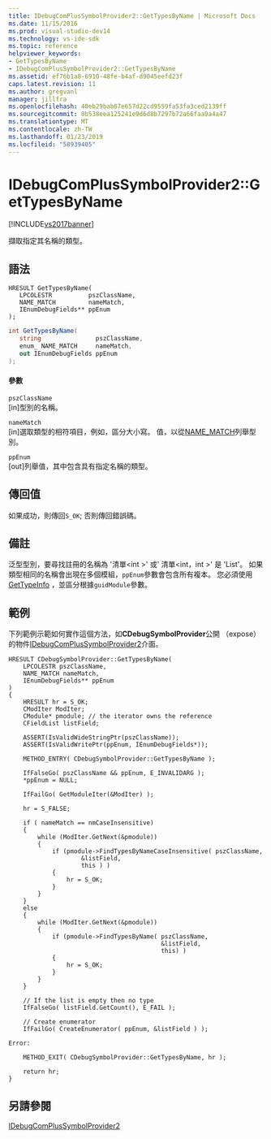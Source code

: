 ```yaml
---
title: IDebugComPlusSymbolProvider2::GetTypesByName | Microsoft Docs
ms.date: 11/15/2016
ms.prod: visual-studio-dev14
ms.technology: vs-ide-sdk
ms.topic: reference
helpviewer_keywords:
- GetTypesByName
- IDebugComPlusSymbolProvider2::GetTypesByName
ms.assetid: ef76b1a8-6910-48fe-b4af-d9045eefd23f
caps.latest.revision: 11
ms.author: gregvanl
manager: jillfra
ms.openlocfilehash: 40eb29bab07e657d22cd9559fa53fa3ced2139ff
ms.sourcegitcommit: 8b538eea125241e9d6d8b7297b72a66faa9a4a47
ms.translationtype: MT
ms.contentlocale: zh-TW
ms.lasthandoff: 01/23/2019
ms.locfileid: "58939405"
---
```

# <a name="idebugcomplussymbolprovider2gettypesbyname"></a>IDebugComPlusSymbolProvider2::GetTypesByName
[!INCLUDE[vs2017banner](../../../includes/vs2017banner.md)]

擷取指定其名稱的類型。  
  
## <a name="syntax"></a>語法  
  
```cpp#  
HRESULT GetTypesByName(  
   LPCOLESTR          pszClassName,  
   NAME_MATCH         nameMatch,  
   IEnumDebugFields** ppEnum  
);  
```  
  
```csharp  
int GetTypesByName(  
   string               pszClassName,  
   enum_ NAME_MATCH     nameMatch,  
   out IEnumDebugFields ppEnum  
);  
```  
  
#### <a name="parameters"></a>參數  
 `pszClassName`  
 [in]型別的名稱。  
  
 `nameMatch`  
 [in]選取類型的相符項目，例如，區分大小寫。 值，以從[NAME_MATCH](../../../extensibility/debugger/reference/name-match.md)列舉型別。  
  
 `ppEnum`  
 [out]列舉值，其中包含具有指定名稱的類型。  
  
## <a name="return-value"></a>傳回值  
 如果成功，則傳回`S_OK`; 否則傳回錯誤碼。  
  
## <a name="remarks"></a>備註  
 泛型型別，要尋找註冊的名稱為 '清單\<int >' 或' 清單\<int，int >' 是 'List'。 如果類型相同的名稱會出現在多個模組，`ppEnum`參數會包含所有複本。 您必須使用[GetTypeInfo](../../../extensibility/debugger/reference/idebugfield-gettypeinfo.md) ，並區分根據`guidModule`參數。  
  
## <a name="example"></a>範例  
 下列範例示範如何實作這個方法，如**CDebugSymbolProvider**公開 （expose） 的物件[IDebugComPlusSymbolProvider2](../../../extensibility/debugger/reference/idebugcomplussymbolprovider2.md)介面。  
  
```cpp#  
HRESULT CDebugSymbolProvider::GetTypesByName(  
    LPCOLESTR pszClassName,  
    NAME_MATCH nameMatch,  
    IEnumDebugFields** ppEnum  
)  
{  
    HRESULT hr = S_OK;  
    CModIter ModIter;  
    CModule* pmodule; // the iterator owns the reference  
    CFieldList listField;  
  
    ASSERT(IsValidWideStringPtr(pszClassName));  
    ASSERT(IsValidWritePtr(ppEnum, IEnumDebugFields*));  
  
    METHOD_ENTRY( CDebugSymbolProvider::GetTypesByName );  
  
    IfFalseGo( pszClassName && ppEnum, E_INVALIDARG );  
    *ppEnum = NULL;  
  
    IfFailGo( GetModuleIter(&ModIter) );  
  
    hr = S_FALSE;  
  
    if ( nameMatch == nmCaseInsensitive)  
    {  
        while (ModIter.GetNext(&pmodule))  
        {  
            if (pmodule->FindTypesByNameCaseInsensitive( pszClassName,  
                    &listField,  
                    this ) )  
            {  
                hr = S_OK;  
            }  
        }  
    }  
    else  
    {  
        while (ModIter.GetNext(&pmodule))  
        {  
            if (pmodule->FindTypesByName( pszClassName,  
                                          &listField,  
                                          this) )  
            {  
                hr = S_OK;  
            }  
        }  
    }  
  
    // If the list is empty then no type  
    IfFalseGo( listField.GetCount(), E_FAIL );  
  
    // Create enumerator  
    IfFailGo( CreateEnumerator( ppEnum, &listField ) );  
  
Error:  
  
    METHOD_EXIT( CDebugSymbolProvider::GetTypesByName, hr );  
  
    return hr;  
}  
```  
  
## <a name="see-also"></a>另請參閱  
 [IDebugComPlusSymbolProvider2](../../../extensibility/debugger/reference/idebugcomplussymbolprovider2.md)
